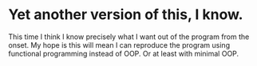 # Yet another version of this, I know.

This time I think I know precisely what I want out of the program from the onset.
My hope is this will mean I can reproduce the program using functional programming instead of OOP. Or at least with minimal OOP.
